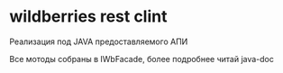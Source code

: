 # wildberries rest clint
Реализация под JAVA предоставляемого АПИ 

Все мотоды собраны в IWbFacade, более подробнее читай java-doc
